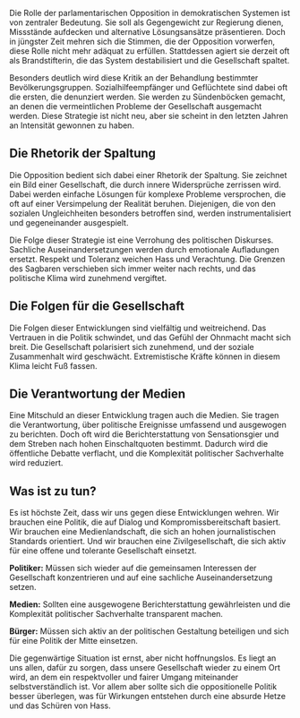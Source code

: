 Die Rolle der parlamentarischen Opposition in demokratischen Systemen ist von zentraler Bedeutung. Sie soll als Gegengewicht zur Regierung dienen, Missstände aufdecken und alternative Lösungsansätze präsentieren. Doch in jüngster Zeit mehren sich die Stimmen, die der Opposition vorwerfen, diese Rolle nicht mehr adäquat zu erfüllen. Stattdessen agiert sie derzeit oft als Brandstifterin, die das System destabilisiert und die Gesellschaft spaltet.

Besonders deutlich wird diese Kritik an der Behandlung bestimmter Bevölkerungsgruppen. Sozialhilfeempfänger und Geflüchtete sind dabei oft die ersten, die denunziert werden. Sie werden zu Sündenböcken gemacht, an denen die vermeintlichen Probleme der Gesellschaft ausgemacht werden. Diese Strategie ist nicht neu, aber sie scheint in den letzten Jahren an Intensität gewonnen zu haben.

## Die Rhetorik der Spaltung

Die Opposition bedient sich dabei einer Rhetorik der Spaltung. Sie zeichnet ein Bild einer Gesellschaft, die durch innere Widersprüche zerrissen wird. Dabei werden einfache Lösungen für komplexe Probleme versprochen, die oft auf einer Versimpelung der Realität beruhen. Diejenigen, die von den sozialen Ungleichheiten besonders betroffen sind, werden instrumentalisiert und gegeneinander ausgespielt.

Die Folge dieser Strategie ist eine Verrohung des politischen Diskurses. Sachliche Auseinandersetzungen werden durch emotionale Aufladungen ersetzt. Respekt und Toleranz weichen Hass und Verachtung. Die Grenzen des Sagbaren verschieben sich immer weiter nach rechts, und das politische Klima wird zunehmend vergiftet.

## Die Folgen für die Gesellschaft

Die Folgen dieser Entwicklungen sind vielfältig und weitreichend. Das Vertrauen in die Politik schwindet, und das Gefühl der Ohnmacht macht sich breit. Die Gesellschaft polarisiert sich zunehmend, und der soziale Zusammenhalt wird geschwächt. Extremistische Kräfte können in diesem Klima leicht Fuß fassen.

## Die Verantwortung der Medien

Eine Mitschuld an dieser Entwicklung tragen auch die Medien. Sie tragen die Verantwortung, über politische Ereignisse umfassend und ausgewogen zu berichten. Doch oft wird die Berichterstattung von Sensationsgier und dem Streben nach hohen Einschaltquoten bestimmt. Dadurch wird die öffentliche Debatte verflacht, und die Komplexität politischer Sachverhalte wird reduziert.

## Was ist zu tun?

Es ist höchste Zeit, dass wir uns gegen diese Entwicklungen wehren. Wir brauchen eine Politik, die auf Dialog und Kompromissbereitschaft basiert. Wir brauchen eine Medienlandschaft, die sich an hohen journalistischen Standards orientiert. Und wir brauchen eine Zivilgesellschaft, die sich aktiv für eine offene und tolerante Gesellschaft einsetzt.

**Politiker:** Müssen sich wieder auf die gemeinsamen Interessen der Gesellschaft konzentrieren und auf eine sachliche Auseinandersetzung setzen.

**Medien:** Sollten eine ausgewogene Berichterstattung gewährleisten und die Komplexität politischer Sachverhalte transparent machen.

**Bürger:** Müssen sich aktiv an der politischen Gestaltung beteiligen und sich für eine Politik der Mitte einsetzen.

Die gegenwärtige Situation ist ernst, aber nicht hoffnungslos. Es liegt an uns allen, dafür zu sorgen, dass unsere Gesellschaft wieder zu einem Ort wird, an dem ein respektvoller und fairer Umgang miteinander selbstverständlich ist. Vor allem aber sollte sich die oppositionelle Politik besser überlegen, was für Wirkungen entstehen durch eine absurde Hetze und das Schüren von Hass. 

